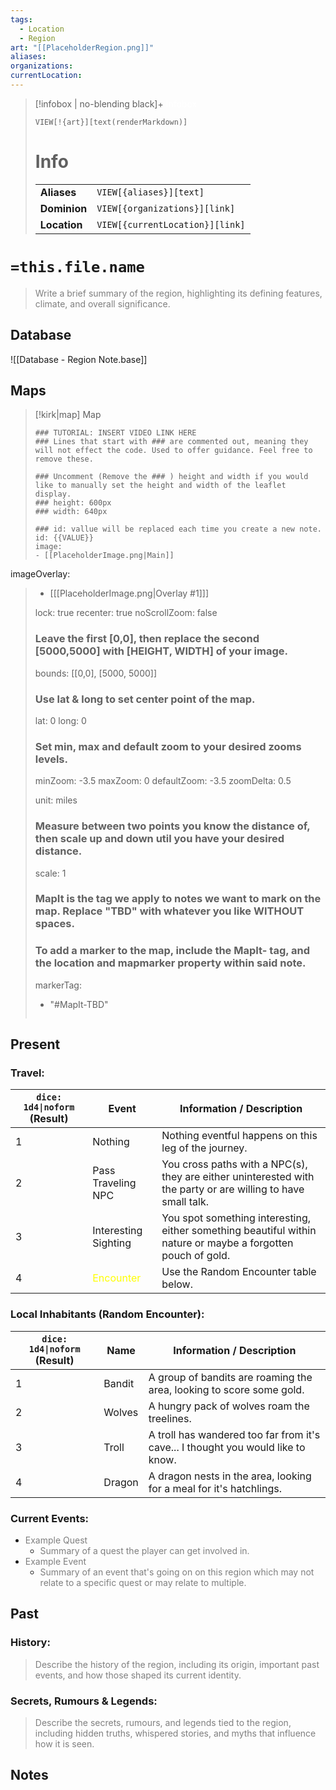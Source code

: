 ```yaml
---
tags:
  - Location
  - Region
art: "[[PlaceholderRegion.png]]"
aliases:
organizations:
currentLocation:
---
```


> [!infobox | no-blending black]+ <font color="#ffffff">Infobox</font>
>
> `VIEW[!{art}][text(renderMarkdown)]`
>
> # Info
> |  |  |
> |---|---|
> | **Aliases** | `VIEW[{aliases}][text]` |
> | **Dominion** | `VIEW[{organizations}][link]` |
> | **Location** | `VIEW[{currentLocation}][link]` |

# `=this.file.name`

> <font color="#7f7f7f">Write a brief summary of the region, highlighting its defining features, climate, and overall significance.</font>

## Database

![[Database - Region Note.base]]

## Maps

> [!kirk|map] Map
> ```leaflet
> ### TUTORIAL: INSERT VIDEO LINK HERE
> ### Lines that start with ### are commented out, meaning they will not effect the code. Used to offer guidance. Feel free to remove these.
> 
> ### Uncomment (Remove the ### ) height and width if you would like to manually set the height and width of the leaflet display.
> ### height: 600px
> ### width: 640px
> 
> ### id: vallue will be replaced each time you create a new note.
> id: {{VALUE}}
> image: 
> - [[PlaceholderImage.png|Main]]
imageOverlay:
> - [[[PlaceholderImage.png|Overlay #1]]]
> 
> lock: true
> recenter: true
> noScrollZoom: false
> ### Leave the first [0,0], then replace the second [5000,5000] with [HEIGHT, WIDTH] of your image.
> bounds: [[0,0], [5000, 5000]]
> 
> ### Use lat & long to set center point of the map.
> lat: 0
> long: 0
> 
> ### Set min, max and default zoom to your desired zooms levels.
> minZoom: -3.5
> maxZoom: 0
> defaultZoom: -3.5
> zoomDelta: 0.5
> 
> unit: miles
> ### Measure between two points you know the distance of, then scale up and down util you have your desired distance.
> scale: 1
> ### MapIt is the tag we apply to notes we want to mark on the map. Replace "TBD" with whatever you like WITHOUT spaces.
> ### To add a marker to the map, include the MapIt- tag, and the location and mapmarker property within said note.
> markerTag: 
> - "#MapIt-TBD"
> ```

## Present

### Travel:

| `dice: 1d4\|noform` (Result) | Event                           | Information / Description                                                                                     |
| ---------------------------- | ------------------------------- | ------------------------------------------------------------------------------------------------------------- |
| 1                            | Nothing                         | Nothing eventful happens on this leg of the journey.                                                          |
| 2                            | Pass Traveling NPC              | You cross paths with a NPC(s), they are either uninterested with the party or are willing to have small talk. |
| 3                            | Interesting Sighting            | You spot something interesting, either something beautiful within nature or maybe a forgotten pouch of gold.  |
| 4                            | <font color="#ffff00">Encounter | Use the Random Encounter table below.                                                                         |

### Local Inhabitants (Random Encounter):

| `dice: 1d4\|noform` (Result) | Name   | Information / Description                                                        |
| ---------------------------- | ------ | -------------------------------------------------------------------------------- |
| 1                            | Bandit | A group of bandits are roaming the area, looking to score some gold.             |
| 2                            | Wolves | A hungry pack of wolves roam the treelines.                                      |
| 3                            | Troll  | A troll has wandered too far from it's cave... I thought you would like to know. |
| 4                            | Dragon | A dragon nests in the area, looking for a meal for it's hatchlings.              |


### Current Events:

- <font color="#7f7f7f">Example Quest</font>
    -  <font color="#7f7f7f">Summary of a quest the player can get involved in.</font>
- <font color="#7f7f7f">Example Event</font>
    - <font color="#7f7f7f">Summary of an event that's going on on this region which may not relate to a specific quest or may relate to multiple.</font>

## Past

### History:

> <font color="#7f7f7f">Describe the history of the region, including its origin, important past events, and how those shaped its current identity.</font>

### Secrets, Rumours & Legends:

> <font color="#7f7f7f">Describe the secrets, rumours, and legends tied to the region, including hidden truths, whispered stories, and myths that influence how it is seen.</font>

## Notes




